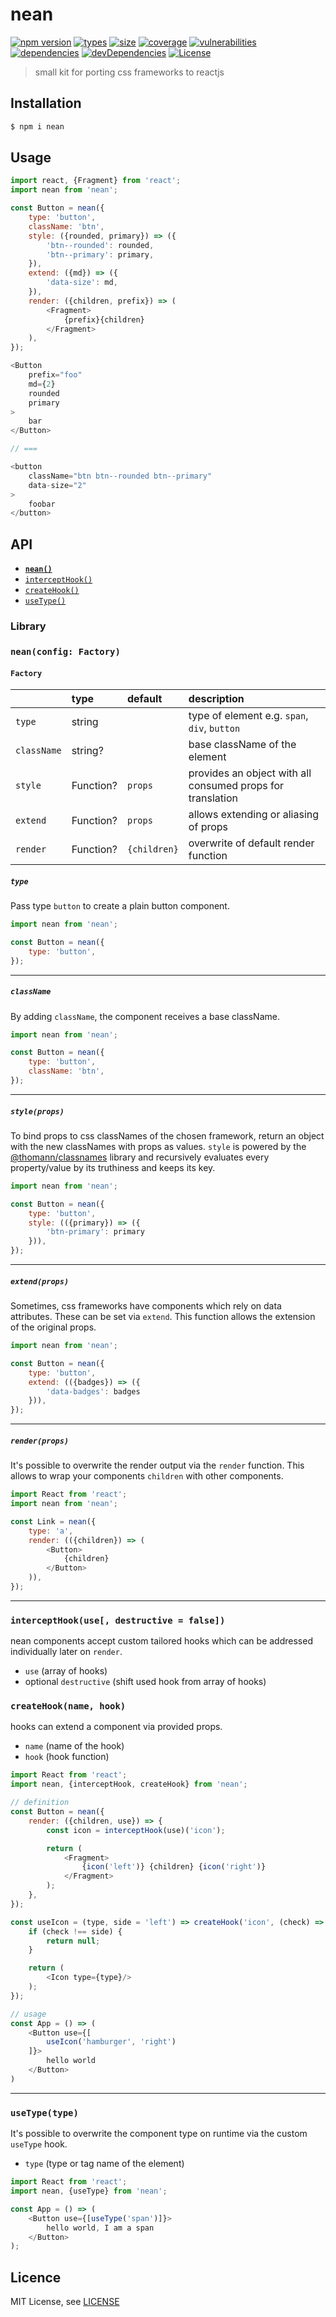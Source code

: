 <h1 align="left">nean</h1>

[![npm version][npm-src]][npm-href]
[![types][types-src]][types-href]
[![size][size-src]][size-href]
[![coverage][coverage-src]][coverage-href]
[![vulnerabilities][vulnerabilities-src]][vulnerabilities-href]
[![dependencies][dep-src]][dep-href]
[![devDependencies][devDep-src]][devDep-href]
[![License][license-src]][license-href]

> small kit for porting css frameworks to reactjs

## Installation
```bash
$ npm i nean
```

## Usage
```js
import react, {Fragment} from 'react';
import nean from 'nean';

const Button = nean({
    type: 'button',
    className: 'btn',
    style: ({rounded, primary}) => ({
        'btn--rounded': rounded,
        'btn--primary': primary,
    }),
    extend: ({md}) => ({
        'data-size': md,
    }),
    render: ({children, prefix}) => (
        <Fragment>
            {prefix}{children}
        </Fragment>
    ),
});

<Button
    prefix="foo"
    md={2}
    rounded
    primary
>
    bar
</Button>

// ===

<button 
    className="btn btn--rounded btn--primary" 
    data-size="2"
>
    foobar
</button>
```

## API
- <a href="#ctor"><code><b>nean()</b></code></a>
- <a href="#interceptHook"><code>interceptHook()</code></a>
- <a href="#createHook"><code>createHook()</code></a>
- <a href="#useType"><code>useType()</code></a>

<a name="library"></a>
### Library

<a name="ctor"></a>
### `nean(config: Factory)`
#### `Factory`
|             | type      | default      | description
| :---------- | :---------| :------------| :----------
| `type`      | string    |              | type of element e.g. `span`, `div`, `button`
| `className` | string?   |              | base className of the element
| `style`     | Function? | `props`      | provides an object with all consumed props for translation
| `extend`    | Function? | `props`      | allows extending or aliasing of props
| `render`    | Function? | `{children}` | overwrite of default render function

##### `type`
Pass type `button` to create a plain button component.
```javascript
import nean from 'nean';

const Button = nean({
    type: 'button',
});
```

***

##### `className`
By adding `className`, the component receives a base className. 
```javascript
import nean from 'nean';

const Button = nean({
    type: 'button',
    className: 'btn',
});
```

***

##### `style(props)`
To bind props to css classNames of the chosen framework, return an object with the new classNames with props as values. 
`style` is powered by the [@thomann/classnames](https://github.com/thomn/classnames) library 
and recursively evaluates every property/value by its truthiness and keeps its key.
```javascript
import nean from 'nean';

const Button = nean({
    type: 'button',
    style: (({primary}) => ({
        'btn-primary': primary
    })),
});
```

***

##### `extend(props)`
Sometimes, css frameworks have components which rely on data attributes.
These can be set via `extend`. This function allows the extension of the original props.
```javascript
import nean from 'nean';

const Button = nean({
    type: 'button',
    extend: (({badges}) => ({
        'data-badges': badges
    })),
});
```

***

##### `render(props)`
It's possible to overwrite the render output via the `render` function.
This allows to wrap your components `children` with other components.
```javascript
import React from 'react';
import nean from 'nean';

const Link = nean({
    type: 'a',
    render: (({children}) => (
        <Button>
            {children}
        </Button>
    )),
});
```

***

<a name="interceptHook"></a>
### `interceptHook(use[, destructive = false])`
nean components accept custom tailored hooks which can be addressed individually later on `render`.

* `use` (array of hooks)
* optional `destructive` (shift used hook from array of hooks)

<a name="createHook"></a>
### `createHook(name, hook)`
hooks can extend a component via provided props.

* `name` (name of the hook)
* `hook` (hook function)

```javascript
import React from 'react';
import nean, {interceptHook, createHook} from 'nean';

// definition
const Button = nean({
    render: ({children, use}) => {
        const icon = interceptHook(use)('icon');

        return (
            <Fragment>
                {icon('left')} {children} {icon('right')}
            </Fragment>
        );
    },
});

const useIcon = (type, side = 'left') => createHook('icon', (check) => {
    if (check !== side) {
        return null;
    }

    return (
        <Icon type={type}/>
    );
});

// usage
const App = () => (
    <Button use={[
        useIcon('hamburger', 'right')
    ]}>
        hello world
    </Button>
)
```

***

<a name="useType"></a>
### `useType(type)`
It's possible to overwrite the component type on runtime via the custom `useType` hook. 

* `type` (type or tag name of the element)

```javascript
import React from 'react';
import nean, {useType} from 'nean';

const App = () => (
    <Button use={[useType('span')]}>
        hello world, I am a span
    </Button>
);
```

## Licence
MIT License, see [LICENSE](./LICENSE)

[npm-src]: https://badgen.net/npm/v/nean
[npm-href]: https://www.npmjs.com/package/nean
[size-src]: https://badgen.net/packagephobia/install/nean
[size-href]: https://packagephobia.com/result?p=nean
[types-src]: https://badgen.net/npm/types/nean
[types-href]: https://www.npmjs.com/package/nean
[coverage-src]: https://coveralls.io/repos/github/sovrin/nean/badge.svg?branch=master
[coverage-href]: https://coveralls.io/github/sovrin/nean?branch=master
[vulnerabilities-src]: https://snyk.io/test/github/sovrin/nean/badge.svg
[vulnerabilities-href]: https://snyk.io/test/github/sovrin/nean
[dep-src]: https://badgen.net/david/dep/sovrin/nean
[dep-href]: https://badgen.net/david/dep/sovrin/nean
[devDep-src]: https://badgen.net/david/dev/sovrin/nean
[devDep-href]: https://badgen.net/david/dev/sovrin/nean
[license-src]: https://badgen.net/github/license/sovrin/nean
[license-href]: LICENSE
